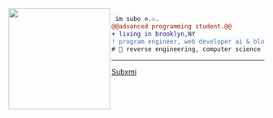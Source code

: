 <img align="left" height="200" src="https://media.giphy.com/media/ao9DUiTKH60XS/giphy.gif"/>

```diff
 im subo ⊙.☉.
@@advanced programming student.@@
+ living in brooklyn,NY
! program engineer, web developer ai & blockchain enthusiast
# 📖 reverse engineering, computer science
```
------
[Subxmi](https://github.com/subxmi)

